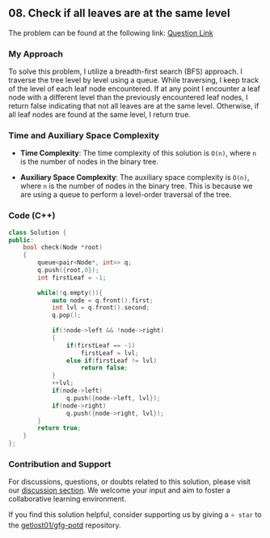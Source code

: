 ## 08. Check if all leaves are at the same level

The problem can be found at the following link: [Question Link](https://www.geeksforgeeks.org/problems/leaf-at-same-level/1)

### My Approach

To solve this problem, I utilize a breadth-first search (BFS) approach. I traverse the tree level by level using a queue. While traversing, I keep track of the level of each leaf node encountered. If at any point I encounter a leaf node with a different level than the previously encountered leaf nodes, I return false indicating that not all leaves are at the same level. Otherwise, if all leaf nodes are found at the same level, I return true.

### Time and Auxiliary Space Complexity

- **Time Complexity**: The time complexity of this solution is `O(n)`, where `n` is the number of nodes in the binary tree. 
  
- **Auxiliary Space Complexity**: The auxiliary space complexity is `O(n)`, where `n` is the number of nodes in the binary tree. This is because we are using a queue to perform a level-order traversal of the tree.

### Code (C++)
```cpp
class Solution {
public:
    bool check(Node *root)
    {
        queue<pair<Node*, int>> q; 
        q.push({root,0});
        int firstLeaf = -1;
        
        while(!q.empty()){
            auto node = q.front().first;
            int lvl = q.front().second;
            q.pop();
            
            if(!node->left && !node->right)
            {
                if(firstLeaf == -1)
                    firstLeaf = lvl;
                else if(firstLeaf != lvl) 
                    return false;
            }
            ++lvl;
            if(node->left) 
                q.push({node->left, lvl});
            if(node->right) 
                q.push({node->right, lvl});
        }
        return true;
    }
};
```

### Contribution and Support

For discussions, questions, or doubts related to this solution, please visit our [discussion section](https://github.com/getlost01/gfg-potd/discussions). We welcome your input and aim to foster a collaborative learning environment.

If you find this solution helpful, consider supporting us by giving a `⭐ star` to the [getlost01/gfg-potd](https://github.com/getlost01/gfg-potd) repository.